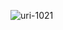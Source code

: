 ![uri-1021](https://user-images.githubusercontent.com/62181222/99328199-ca14ae80-28a5-11eb-96f0-aa08b9bb35ff.png)

